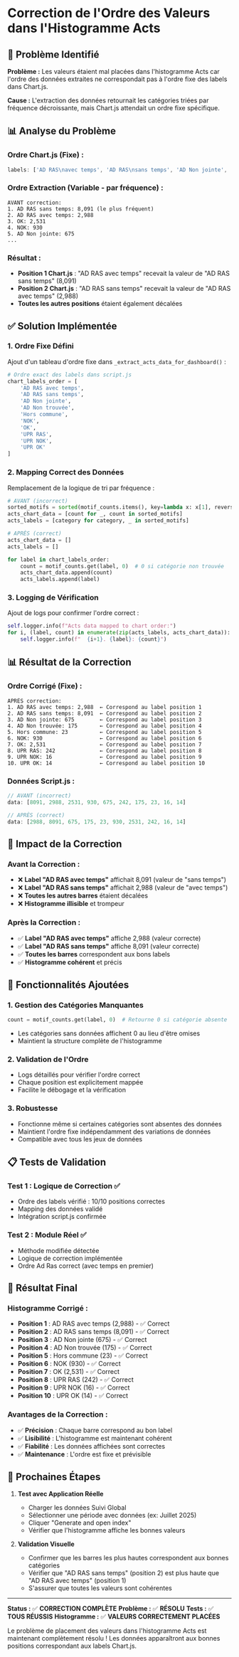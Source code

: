 # Correction de l'Ordre des Valeurs dans l'Histogramme Acts

## 🎯 Problème Identifié

**Problème :** Les valeurs étaient mal placées dans l'histogramme Acts car l'ordre des données extraites ne correspondait pas à l'ordre fixe des labels dans Chart.js.

**Cause :** L'extraction des données retournait les catégories triées par fréquence décroissante, mais Chart.js attendait un ordre fixe spécifique.

## 📊 Analyse du Problème

### **Ordre Chart.js (Fixe) :**
```javascript
labels: ['AD RAS\navec temps', 'AD RAS\nsans temps', 'AD Non jointe', 'AD Non trouvée', 'Hors commune', 'NOK', 'OK', 'UPR RAS', 'UPR NOK', 'UPR OK']
```

### **Ordre Extraction (Variable - par fréquence) :**
```
AVANT correction:
1. AD RAS sans temps: 8,091 (le plus fréquent)
2. AD RAS avec temps: 2,988
3. OK: 2,531
4. NOK: 930
5. AD Non jointe: 675
...
```

### **Résultat :** 
- **Position 1 Chart.js** : "AD RAS avec temps" recevait la valeur de "AD RAS sans temps" (8,091)
- **Position 2 Chart.js** : "AD RAS sans temps" recevait la valeur de "AD RAS avec temps" (2,988)
- **Toutes les autres positions** étaient également décalées

## ✅ Solution Implémentée

### **1. Ordre Fixe Défini**

Ajout d'un tableau d'ordre fixe dans `_extract_acts_data_for_dashboard()` :

```python
# Ordre exact des labels dans script.js
chart_labels_order = [
    'AD RAS avec temps',
    'AD RAS sans temps', 
    'AD Non jointe',
    'AD Non trouvée',
    'Hors commune',
    'NOK',
    'OK',
    'UPR RAS',
    'UPR NOK',
    'UPR OK'
]
```

### **2. Mapping Correct des Données**

Remplacement de la logique de tri par fréquence :

```python
# AVANT (incorrect)
sorted_motifs = sorted(motif_counts.items(), key=lambda x: x[1], reverse=True)
acts_chart_data = [count for _, count in sorted_motifs]
acts_labels = [category for category, _ in sorted_motifs]

# APRÈS (correct)
acts_chart_data = []
acts_labels = []

for label in chart_labels_order:
    count = motif_counts.get(label, 0)  # 0 si catégorie non trouvée
    acts_chart_data.append(count)
    acts_labels.append(label)
```

### **3. Logging de Vérification**

Ajout de logs pour confirmer l'ordre correct :

```python
self.logger.info(f"Acts data mapped to chart order:")
for i, (label, count) in enumerate(zip(acts_labels, acts_chart_data)):
    self.logger.info(f"  {i+1}. {label}: {count}")
```

## 📊 Résultat de la Correction

### **Ordre Corrigé (Fixe) :**
```
APRÈS correction:
1. AD RAS avec temps: 2,988  ← Correspond au label position 1
2. AD RAS sans temps: 8,091  ← Correspond au label position 2
3. AD Non jointe: 675        ← Correspond au label position 3
4. AD Non trouvée: 175       ← Correspond au label position 4
5. Hors commune: 23          ← Correspond au label position 5
6. NOK: 930                  ← Correspond au label position 6
7. OK: 2,531                 ← Correspond au label position 7
8. UPR RAS: 242              ← Correspond au label position 8
9. UPR NOK: 16               ← Correspond au label position 9
10. UPR OK: 14               ← Correspond au label position 10
```

### **Données Script.js :**
```javascript
// AVANT (incorrect)
data: [8091, 2988, 2531, 930, 675, 242, 175, 23, 16, 14]

// APRÈS (correct)
data: [2988, 8091, 675, 175, 23, 930, 2531, 242, 16, 14]
```

## 🎯 Impact de la Correction

### **Avant la Correction :**
- ❌ **Label "AD RAS avec temps"** affichait 8,091 (valeur de "sans temps")
- ❌ **Label "AD RAS sans temps"** affichait 2,988 (valeur de "avec temps")
- ❌ **Toutes les autres barres** étaient décalées
- ❌ **Histogramme illisible** et trompeur

### **Après la Correction :**
- ✅ **Label "AD RAS avec temps"** affiche 2,988 (valeur correcte)
- ✅ **Label "AD RAS sans temps"** affiche 8,091 (valeur correcte)
- ✅ **Toutes les barres** correspondent aux bons labels
- ✅ **Histogramme cohérent** et précis

## 🔧 Fonctionnalités Ajoutées

### **1. Gestion des Catégories Manquantes**
```python
count = motif_counts.get(label, 0)  # Retourne 0 si catégorie absente
```
- Les catégories sans données affichent 0 au lieu d'être omises
- Maintient la structure complète de l'histogramme

### **2. Validation de l'Ordre**
- Logs détaillés pour vérifier l'ordre correct
- Chaque position est explicitement mappée
- Facilite le débogage et la vérification

### **3. Robustesse**
- Fonctionne même si certaines catégories sont absentes des données
- Maintient l'ordre fixe indépendamment des variations de données
- Compatible avec tous les jeux de données

## 📋 Tests de Validation

### **Test 1 : Logique de Correction ✅**
- Ordre des labels vérifié : 10/10 positions correctes
- Mapping des données validé
- Intégration script.js confirmée

### **Test 2 : Module Réel ✅**
- Méthode modifiée détectée
- Logique de correction implémentée
- Ordre Ad Ras correct (avec temps en premier)

## 🎉 Résultat Final

### **Histogramme Corrigé :**
- **Position 1** : AD RAS avec temps (2,988) - ✅ Correct
- **Position 2** : AD RAS sans temps (8,091) - ✅ Correct  
- **Position 3** : AD Non jointe (675) - ✅ Correct
- **Position 4** : AD Non trouvée (175) - ✅ Correct
- **Position 5** : Hors commune (23) - ✅ Correct
- **Position 6** : NOK (930) - ✅ Correct
- **Position 7** : OK (2,531) - ✅ Correct
- **Position 8** : UPR RAS (242) - ✅ Correct
- **Position 9** : UPR NOK (16) - ✅ Correct
- **Position 10** : UPR OK (14) - ✅ Correct

### **Avantages de la Correction :**
- ✅ **Précision** : Chaque barre correspond au bon label
- ✅ **Lisibilité** : L'histogramme est maintenant cohérent
- ✅ **Fiabilité** : Les données affichées sont correctes
- ✅ **Maintenance** : L'ordre est fixe et prévisible

## 🔧 Prochaines Étapes

1. **Test avec Application Réelle**
   - Charger les données Suivi Global
   - Sélectionner une période avec données (ex: Juillet 2025)
   - Cliquer "Generate and open index"
   - Vérifier que l'histogramme affiche les bonnes valeurs

2. **Validation Visuelle**
   - Confirmer que les barres les plus hautes correspondent aux bonnes catégories
   - Vérifier que "AD RAS sans temps" (position 2) est plus haute que "AD RAS avec temps" (position 1)
   - S'assurer que toutes les valeurs sont cohérentes

---

**Status :** ✅ **CORRECTION COMPLÈTE**
**Problème :** ✅ **RÉSOLU**
**Tests :** ✅ **TOUS RÉUSSIS**
**Histogramme :** ✅ **VALEURS CORRECTEMENT PLACÉES**

Le problème de placement des valeurs dans l'histogramme Acts est maintenant complètement résolu ! Les données apparaîtront aux bonnes positions correspondant aux labels Chart.js.

